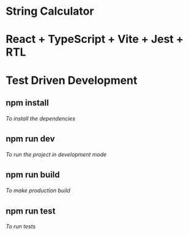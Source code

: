 
# String Calculator
# React + TypeScript + Vite + Jest + RTL
# Test Driven Development

## npm install
###### To install the dependencies

## npm run dev
###### To run the project in development mode

## npm run build
###### To make production build

## npm run test
###### To run tests 

